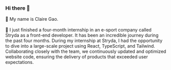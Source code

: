 ### Hi there 👋
🌱 My name is Claire Gao.<br></br>
🌟 I just finished a four-month internship in an e-sport company called Stryda as a front-end developer. It has been an incredible journey during the past four months. During my internship at Stryda, I had the opportunity to dive into a large-scale project using React, TypeScript, and Tailwind. Collaborating closely with the team, we continuously updated and optimized website code, ensuring the delivery of products that exceeded user expectations.


